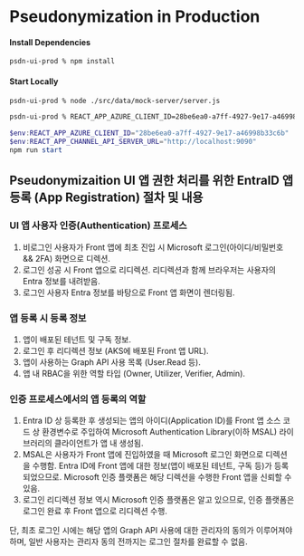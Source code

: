 # Pseudonymization in Production

#### Install Dependencies
```
psdn-ui-prod % npm install 
```

#### Start Locally

```bash
psdn-ui-prod % node ./src/data/mock-server/server.js
```

```bash
psdn-ui-prod % REACT_APP_AZURE_CLIENT_ID=28be6ea0-a7ff-4927-9e17-a46998b33c6b REACT_APP_CHANNEL_API_SERVER_URL=http://localhost:7999/v1/tenants/KOREA/KUDP/channel npm run start 
```

```powershell
$env:REACT_APP_AZURE_CLIENT_ID="28be6ea0-a7ff-4927-9e17-a46998b33c6b"
$env:REACT_APP_CHANNEL_API_SERVER_URL="http://localhost:9090"
npm run start
```

## Pseudonymizaition UI 앱 권한 처리를 위한 EntraID 앱 등록 (App Registration) 절차 및 내용 

### UI 앱 사용자 인증(Authentication) 프로세스 

1. 비로그인 사용자가 Front 앱에 최초 진입 시 Microsoft 로그인(아이디/비밀번호 && 2FA) 화면으로 디렉션. 
2. 로그인 성공 시 Front 앱으로 리디렉션. 리디렉션과 함께 브라우저는 사용자의 Entra 정보를 내려받음.
3. 로그인 사용자 Entra 정보를 바탕으로 Front 앱 화면이 렌더링됨.

### 앱 등록 시 등록 정보 
1. 앱이 배포된 테넌트 및 구독 정보.
2. 로그인 후 리디렉션 정보 (AKS에 배포된 Front 앱 URL). 
3. 앱이 사용하는 Graph API 사용 목록 (User.Read 등).
4. 앱 내 RBAC을 위한 역할 타입 (Owner, Utilizer, Verifier, Admin). 

### 인증 프로세스에서의 앱 등록의 역할 

1.  Entra ID 상 등록한 후 생성되는 앱의 아이디(Application ID)를 Front 앱 소스 코드 상 환경변수로 주입하여 Microsoft Authentication Library(이하 MSAL) 라이브러리의 클라이언트가 앱 내 생성됨.
2.  MSAL은 사용자가 Front 앱에 진입하였을 때 Microsoft 로그인 화면으로 디렉션을 수행함. Entra ID에 Front 앱에 대한 정보(앱이 배포된 테넌트, 구독 등)가 등록되었으므로. Microsoft 인증 플랫폼은 해당 디렉션을 수행한 Front 앱을 신뢰할 수 있음.
3.  로그인 리디렉션 정보 역시 Microsoft 인증 플랫폼은 알고 있으므로, 인증 플랫폼은 로그인 완료 후 Front 앱으로 리디렉션 수행. 

단, 최초 로그인 시에는 해당 앱의 Graph API 사용에 대한 관리자의 동의가 이루어져야 하며, 일반 사용자는 관리자 동의 전까지는 로그인 절차를 완료할 수 없음.  

   
